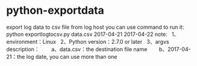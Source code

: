 # python-exportdata
export log data to csv file from log host
you can use command to run it:
    python exportlogtocsv.py data.csv 2017-04-21 2017-04-22
note:
    1、environment：Linux
    2、Python version：2.7.0 or later
    3、argvs description：
        a、data.csv：the destination file name
        b、2017-04-21：the log date, you can use more than one
